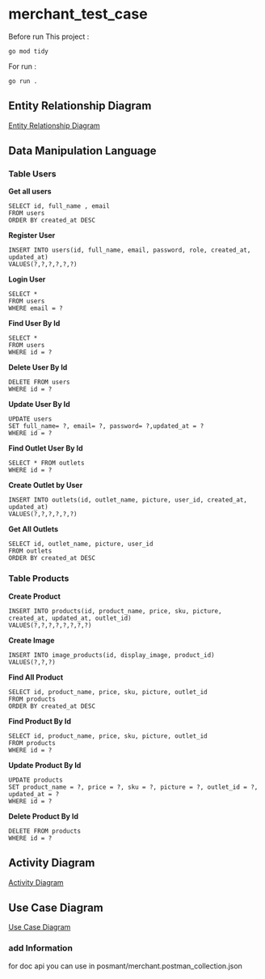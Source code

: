 # merchant_test_case

Before run This project : 

```
go mod tidy
```

For run :
```
go run . 
```
## Entity Relationship Diagram
[Entity Relationship Diagram](https://drive.google.com/file/d/11jhS05t-C-Xa7a81fDyFiR3vZbSzsmzU/view?usp=sharing 'ERD')


## Data Manipulation Language 
### Table Users

**Get all users**

   ```
SELECT id, full_name , email
FROM users
ORDER BY created_at DESC
   ```

**Register User**

   ```
INSERT INTO users(id, full_name, email, password, role, created_at, updated_at)
VALUES(?,?,?,?,?,?)
   ```

**Login User**

   ```
SELECT * 
FROM users 
WHERE email = ?
   ```

**Find User By Id**

   ```
SELECT * 
FROM users 
WHERE id = ?
   ```

**Delete User By Id**

   ```
DELETE FROM users 
WHERE id = ?
   ```

**Update User By Id**

   ```
UPDATE users 
SET full_name= ?, email= ?, password= ?,updated_at = ?
WHERE id = ?
   ```

**Find Outlet User By Id**

   ```
SELECT * FROM outlets 
WHERE id = ?
   ```

**Create Outlet by User**

   ```
INSERT INTO outlets(id, outlet_name, picture, user_id, created_at, updated_at)
VALUES(?,?,?,?,?,?)
   ```

**Get All Outlets**

   ```
SELECT id, outlet_name, picture, user_id
FROM outlets
ORDER BY created_at DESC
   ```



### Table Products

**Create Product**

   ```
INSERT INTO products(id, product_name, price, sku, picture, created_at, updated_at, outlet_id)
VALUES(?,?,?,?,?,?,?,?)
   ```

**Create Image**

   ```
INSERT INTO image_products(id, display_image, product_id)
VALUES(?,?,?)
   ```

**Find All Product**

   ```
SELECT id, product_name, price, sku, picture, outlet_id
FROM products
ORDER BY created_at DESC
   ```

**Find Product By Id**

   ```
SELECT id, product_name, price, sku, picture, outlet_id 
FROM products 
WHERE id = ?
   ```

**Update Product By Id**

   ```
UPDATE products 
SET product_name = ?, price = ?, sku = ?, picture = ?, outlet_id = ?, updated_at = ?
WHERE id = ?
   ```

**Delete Product By Id**

   ```
DELETE FROM products 
WHERE id = ?
   ```

## Activity Diagram 
[Activity Diagram](https://drive.google.com/file/d/1cJUsI76H3o-fRoO15ilZcqjETlvPMy8q/view?usp=sharing 'Activiy Digram')


## Use Case Diagram 
[Use Case Diagram](https://drive.google.com/file/d/1H2KkTsbghGbGN0DAIr3CGQTeAHbG0sFE/view?usp=sharing 'Use Case')

### add Information
for doc api you can use in posmant/merchant.postman_collection.json

